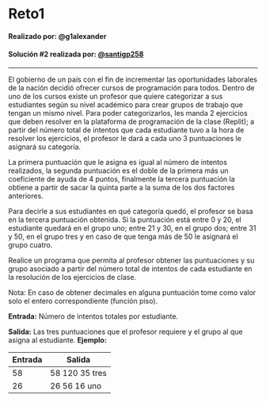 # Reto1

#### Realizado por: @g1alexander
#### Solución #2 realizada por: [@santigp258](https://github.com/santigp258)
---

El gobierno de un país con el fin de incrementar las oportunidades laborales de la nación decidió ofrecer cursos de programación para todos. Dentro de uno de los cursos existe un profesor que quiere categorizar a sus estudiantes según su nivel académico para crear grupos de trabajo que tengan un mismo nivel. Para poder categorizarlos, les manda 2 ejercicios que deben resolver en la plataforma de programación de la clase (Replit); a partir del número total de intentos que cada estudiante tuvo a la hora de resolver los ejercicios, el profesor le dará a cada uno 3 puntuaciones le asignará su categoría.

La primera puntuación que le asigna es igual al número de intentos realizados, la segunda puntuación es el doble de la primera más un coeficiente de ayuda de 4 puntos, finalmente la tercera puntuación la obtiene a partir de sacar la quinta parte a la suma de los dos factores anteriores.

Para decirle a sus estudiantes en qué categoría quedó, el profesor se basa en la tercera puntuación obtenida. Si la puntuación está entre 0 y 20, el estudiante quedará en el grupo uno; entre 21 y 30, en el grupo dos; entre 31 y 50, en el grupo tres y en caso de que tenga más de 50 le asignará el grupo cuatro.

Realice un programa que permita al profesor obtener las puntuaciones y su grupo asociado a partir del número total de intentos de cada estudiante en la resolución de los ejercicios de clase.

Nota: En caso de obtener decimales en alguna puntuación tome como valor solo el entero correspondiente (función piso).

**Entrada:**
Número de intentos totales por estudiante.

**Salida:**
Las tres puntuaciones que el profesor requiere y el grupo al que asigna al estudiante.
**Ejemplo:**

| Entrada | Salida         |
| ------- | -------------- |
| 58      | 58 120 35 tres |
| 26      | 26 56 16 uno   |
